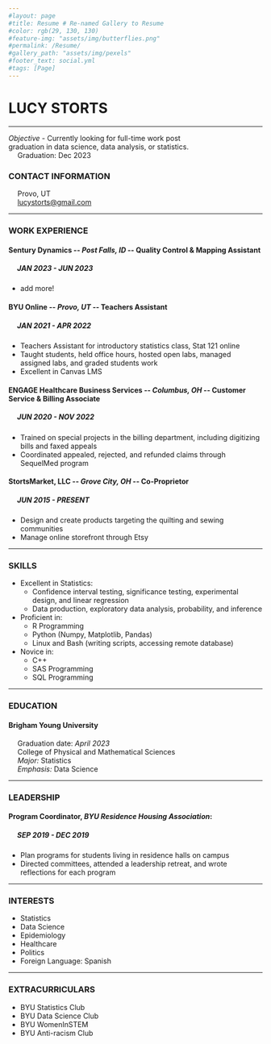 ```yaml
---
#layout: page
#title: Resume # Re-named Gallery to Resume 
#color: rgb(29, 130, 130)
#feature-img: "assets/img/butterflies.png"
#permalink: /Resume/
#gallery_path: "assets/img/pexels" 
#footer_text: social.yml
#tags: [Page]
---
```


# ​LUCY STORTS

*** 

*Objective*​ - Currently looking for full-time work post <br>
graduation in data science, data analysis, or statistics. <br>
&emsp; Graduation: Dec 2023

### CONTACT INFORMATION

&emsp; Provo, UT <br>
&emsp; lucystorts@gmail.com <br>

***

### WORK EXPERIENCE

#### Sentury Dynamics -- *Post Falls, ID* -- Quality Control & Mapping Assistant
##### &emsp; JAN 2023 - JUN 2023
  - add more! <br>

#### BYU Online -- *Provo, UT* -- Teachers Assistant
##### &emsp; JAN 2021 - APR 2022
  - Teachers Assistant for introductory statistics class, Stat 121 online
  - Taught students, held office hours, hosted open labs, managed assigned labs, and graded students work
  - Excellent in Canvas LMS <br>

#### ENGAGE Healthcare Business Services -- *Columbus, OH* -- Customer Service & Billing Associate 
##### &emsp; JUN 2020 - NOV 2022
  - Trained on special projects in the billing department, including digitizing bills and faxed appeals
  - Coordinated appealed, rejected, and refunded claims through SequelMed program <br>

#### StortsMarket, LLC -- *Grove City, OH* -- Co-Proprietor
##### &emsp; JUN 2015 - PRESENT
  - Design and create products targeting the quilting and sewing communities
  - Manage online storefront through Etsy <br>

***

### SKILLS
- Excellent in Statistics:
  - Confidence interval testing, significance testing, experimental design, and linear regression
  - Data production, exploratory data analysis, probability, and inference
- Proficient in:
  - R Programming
  - Python (Numpy, Matplotlib, Pandas)
  - Linux and Bash (writing scripts, accessing remote database)
- Novice in:
  - C++
  - SAS Programming
  - SQL Programming <br>

***

### EDUCATION
#### Brigham Young University
&emsp; Graduation date: *April 2023* <br>
&emsp; College of Physical and Mathematical Sciences <br>
&emsp; *Major:* Statistics <br> 
&emsp; *Emphasis:* Data Science <br>

***

### LEADERSHIP
#### Program Coordinator​, *BYU Residence Housing Association*:
##### &emsp; SEP 2019 - DEC 2019
- Plan programs for students living in residence halls on campus
- Directed committees, attended a leadership retreat, and wrote reflections for each program

***

### INTERESTS
- Statistics
- Data Science
- Epidemiology
- Healthcare
- Politics
- Foreign Language: Spanish

***

### EXTRACURRICULARS
- BYU Statistics Club
- BYU Data Science Club
- BYU WomenInSTEM
- BYU Anti-racism Club
    
